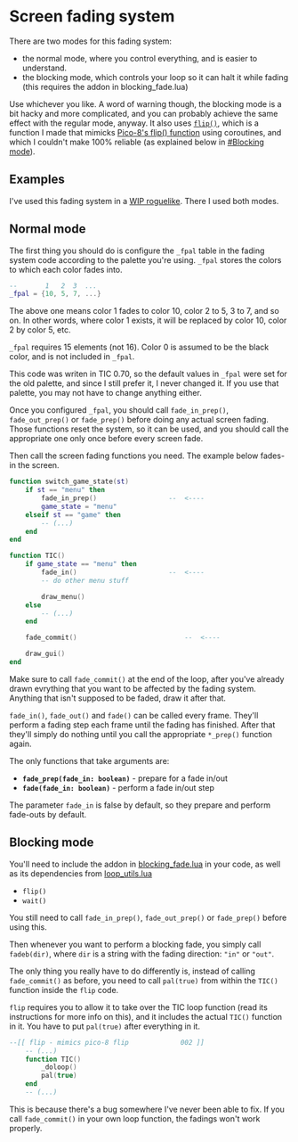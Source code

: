 # Screen fading system

There are two modes for this fading system:
- the normal mode, where you control everything, and is easier to understand.
- the blocking mode, which controls your loop so it can halt it while fading (this requires the addon in blocking_fade.lua)

Use whichever you like. A word of warning though, the blocking mode is a bit hacky and more complicated, and you can probably achieve the same effect with the regular mode, anyway. It also uses [`flip()`](https://github.com/Skaruts/TIC-80-utils-and-libs/blob/main/loop_utils.lua), which is a function I made that mimicks [Pico-8's flip() function](https://pico-8.fandom.com/wiki/Flip) using coroutines, and which I couldn't make 100% reliable (as explained below in [#Blocking mode](#blocking-mode)).

## Examples
I've used this fading system in a [WIP roguelike](https://github.com/Skaruts/Pigventure-or-something). There I used both modes.

## Normal mode

The first thing you should do is configure the `_fpal` table in the fading system code according to the palette you're using. `_fpal` stores the colors to which each color fades into.
```lua
--       1   2  3  ...
_fpal = {10, 5, 7, ...}
```
The above one means color 1 fades to color 10, color 2 to 5, 3 to 7, and so on. In other words, where color 1 exists, it will be replaced by color 10, color 2 by color 5, etc.

`_fpal` requires 15 elements (not 16). Color 0 is assumed to be the black color, and is not included in `_fpal`.

This code was writen in TIC 0.70, so the default values in `_fpal` were set for the old palette, and since I still prefer it, I never changed it. If you use that palette, you may not have to change anything either.

Once you configured `_fpal`, you should call `fade_in_prep()`, `fade_out_prep()` or `fade_prep()` before doing any actual screen fading. Those functions reset the system, so it can be used, and you should call the appropriate one only once before every screen fade.

Then call the screen fading functions you need. The example below fades-in the screen.

```lua
function switch_game_state(st)
	if st == "menu" then
		fade_in_prep()                  --  <----
		game_state = "menu"
	elseif st == "game" then
		-- (...)
	end
end

function TIC()
	if game_state == "menu" then
		fade_in()                       --  <----
		-- do other menu stuff

		draw_menu()
	else
		-- (...)
	end

	fade_commit()                           --  <----

	draw_gui()
end
```
Make sure to call `fade_commit()` at the end of the loop, after you've already drawn evrything that you want to be affected by the fading system. Anything that isn't supposed to be faded, draw it after that.

`fade_in()`, `fade_out()` and `fade()` can be called every frame. They'll perform a fading step each frame until the fading has finished. After that they'll simply do nothing until you call the appropriate `*_prep()` function again. 

The only functions that take arguments are:
- **`fade_prep(fade_in: boolean)`** - prepare for a fade in/out
- **`fade(fade_in: boolean)`** - perform a fade in/out step

The parameter `fade_in` is false by default, so they prepare and perform fade-outs by default.


## Blocking mode
You'll need to include the addon in [blocking_fade.lua](https://github.com/Skaruts/TIC-80-utils-and-libs/blob/main/fading%20system/blocking_fade.lua) in your code, as well as its dependencies from [loop_utils.lua](https://github.com/Skaruts/TIC-80-utils-and-libs/blob/main/loop_utils.lua)
- `flip()`
- `wait()`

You still need to call `fade_in_prep()`, `fade_out_prep()` or `fade_prep()` before using this.

Then whenever you want to perform a blocking fade, you simply call `fadeb(dir)`, where `dir` is a string with the fading direction: `"in"` or `"out"`.

The only thing you really have to do differently is, instead of calling `fade_commit()` as before, you need to call `pal(true)` from within the `TIC()` function inside the `flip` code.

`flip` requires you to allow it to take over the TIC loop function (read its instructions for more info on this), and it includes the actual `TIC()` function in it. You have to put `pal(true)` after everything in it.

```lua
--[[ flip - mimics pico-8 flip             002 ]]
	-- (...)
	function TIC()
		_doloop()
		pal(true)
	end
	-- (...)
```

This is because there's a bug somewhere I've never been able to fix. If you call `fade_commit()` in your own loop function, the fadings won't work properly.



